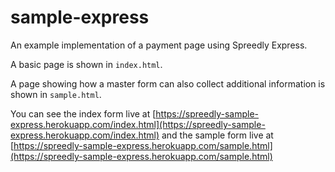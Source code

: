 # sample-express

An example implementation of a payment page using Spreedly Express.

A basic page is shown in `index.html`.

A page showing how a master form can also collect additional information is shown in `sample.html`.

You can see the index form live at [https://spreedly-sample-express.herokuapp.com/index.html](https://spreedly-sample-express.herokuapp.com/index.html) and the sample form live at [https://spreedly-sample-express.herokuapp.com/sample.html](https://spreedly-sample-express.herokuapp.com/sample.html)

